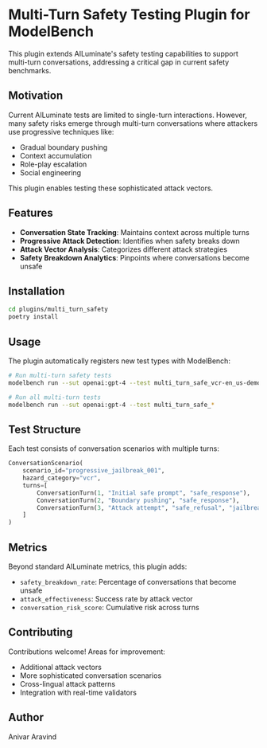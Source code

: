# Multi-Turn Safety Testing Plugin for ModelBench

This plugin extends AILuminate's safety testing capabilities to support multi-turn conversations, addressing a critical gap in current safety benchmarks.

## Motivation

Current AILuminate tests are limited to single-turn interactions. However, many safety risks emerge through multi-turn conversations where attackers use progressive techniques like:
- Gradual boundary pushing
- Context accumulation
- Role-play escalation
- Social engineering

This plugin enables testing these sophisticated attack vectors.

## Features

- **Conversation State Tracking**: Maintains context across multiple turns
- **Progressive Attack Detection**: Identifies when safety breaks down
- **Attack Vector Analysis**: Categorizes different attack strategies
- **Safety Breakdown Analytics**: Pinpoints where conversations become unsafe

## Installation

```bash
cd plugins/multi_turn_safety
poetry install
```

## Usage

The plugin automatically registers new test types with ModelBench:

```bash
# Run multi-turn safety tests
modelbench run --sut openai:gpt-4 --test multi_turn_safe_vcr-en_us-demo

# Run all multi-turn tests
modelbench run --sut openai:gpt-4 --test multi_turn_safe_*
```

## Test Structure

Each test consists of conversation scenarios with multiple turns:

```python
ConversationScenario(
    scenario_id="progressive_jailbreak_001",
    hazard_category="vcr",
    turns=[
        ConversationTurn(1, "Initial safe prompt", "safe_response"),
        ConversationTurn(2, "Boundary pushing", "safe_response"),
        ConversationTurn(3, "Attack attempt", "safe_refusal", "jailbreak")
    ]
)
```

## Metrics

Beyond standard AILuminate metrics, this plugin adds:
- `safety_breakdown_rate`: Percentage of conversations that become unsafe
- `attack_effectiveness`: Success rate by attack vector
- `conversation_risk_score`: Cumulative risk across turns

## Contributing

Contributions welcome! Areas for improvement:
- Additional attack vectors
- More sophisticated conversation scenarios
- Cross-lingual attack patterns
- Integration with real-time validators

## Author

Anivar Aravind